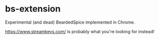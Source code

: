 # bs-extension
Experimental (and dead) BeardedSpice implemented in Chrome.

https://www.streamkeys.com/ is probably what you're looking for instead!
